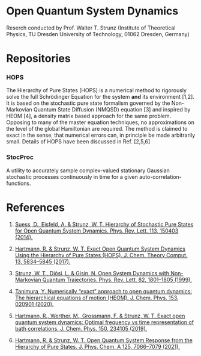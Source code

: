 # Open Quantum System Dynamics

Reserch conducted by Prof. Walter T. Strunz (Institute of Theoretical Physics, 
TU Dresden University of Technology, 01062 Dresden, Germany)

# Repositories

### HOPS

The Hierarchy of Pure States (HOPS) is a numerical method to rigorously solve 
the full Schrödinger Equation for the system **and** its environment [1,2].
It is based on the stochastic pure state formalism governed by the Non-Markovian 
Quantum State Diffusion (NMQSD) equation [3] and inspired by HEOM [4], a density matrix 
based approach for the same problem. 
Opposing to many of the master equation techniques, no approximations on the 
level of the global Hamiltonian are required.
The method is claimed to exact in the sense, that numerical errors can, in principle
be made arbitrarily small.
Details of HOPS have been discussed in Ref. [2,5,6] 
 
### StocProc

A utility to accurately sample complex-valued stationary Gaussian stochastic 
processes continuously in time for a given auto-correlation-functions.     



# References

1. [Suess, D., Eisfeld, A. & Strunz, W. T. 
   Hierarchy of Stochastic Pure States for Open Quantum System Dynamics. 
   Phys. Rev. Lett. 113, 150403 (2014).](http://link.aps.org/doi/10.1103/PhysRevLett.113.150403)

2. [Hartmann, R. & Strunz, W. T. 
   Exact Open Quantum System Dynamics Using the Hierarchy of Pure States (HOPS). 
   J. Chem. Theory Comput. 13, 5834–5845 (2017).](http://pubs.acs.org/doi/10.1021/acs.jctc.7b00751)

3. [Strunz, W. T., Diósi, L. & Gisin, N. 
   Open System Dynamics with Non-Markovian Quantum Trajectories. 
   Phys. Rev. Lett. 82, 1801–1805 (1999).](https://link.aps.org/doi/10.1103/PhysRevLett.82.1801)

4. [Tanimura, Y. 
   Numerically “exact” approach to open quantum dynamics: The hierarchical equations of motion (HEOM). 
   J. Chem. Phys. 153, 020901 (2020).](https://aip.scitation.org/doi/full/10.1063/5.0011599)

5. [Hartmann, R., Werther, M., Grossmann, F. & Strunz, W. T. 
   Exact open quantum system dynamics: Optimal frequency vs time representation of bath correlations. 
   J. Chem. Phys. 150, 234105 (2019).](https://aip.scitation.org/doi/abs/10.1063/1.5097158)

6. [Hartmann, R. & Strunz, W. T. 
   Open Quantum System Response from the Hierarchy of Pure States. 
   J. Phys. Chem. A 125, 7066–7079 (2021).](https://pubs.acs.org/doi/10.1021/acs.jpca.1c03339)
